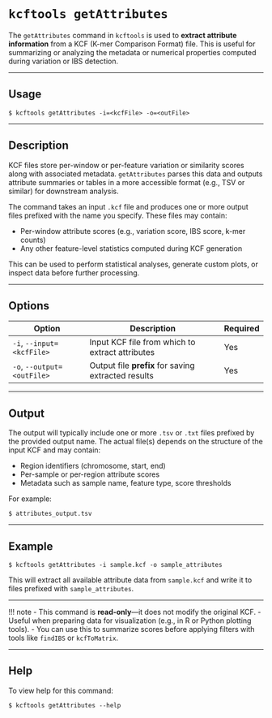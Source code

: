 # `kcftools getAttributes`

The `getAttributes` command in `kcftools` is used to **extract attribute information** from a KCF (K-mer Comparison Format) file. This is useful for summarizing or analyzing the metadata or numerical properties computed during variation or IBS detection.

---

## Usage

    $ kcftools getAttributes -i=<kcfFile> -o=<outFile>

---

## Description

KCF files store per-window or per-feature variation or similarity scores along with associated metadata. `getAttributes` parses this data and outputs attribute summaries or tables in a more accessible format (e.g., TSV or similar) for downstream analysis.

The command takes an input `.kcf` file and produces one or more output files prefixed with the name you specify. These files may contain:

- Per-window attribute scores (e.g., variation score, IBS score, k-mer counts)
- Any other feature-level statistics computed during KCF generation

This can be used to perform statistical analyses, generate custom plots, or inspect data before further processing.

---

## Options

| Option                         | Description                                          | Required |
|--------------------------------|------------------------------------------------------|------|
| `-i`, `--input=<kcfFile>`      | Input KCF file from which to extract attributes      | Yes |
| `-o`, `--output=<outFile>`     | Output file **prefix** for saving extracted results  | Yes |

---

## Output

The output will typically include one or more `.tsv` or `.txt` files prefixed by the provided output name. The actual file(s) depends on the structure of the input KCF and may contain:

- Region identifiers (chromosome, start, end)
- Per-sample or per-region attribute scores
- Metadata such as sample name, feature type, score thresholds

For example:

    $ attributes_output.tsv

---

## Example

    $ kcftools getAttributes -i sample.kcf -o sample_attributes

This will extract all available attribute data from `sample.kcf` and write it to files prefixed with `sample_attributes`.

---

!!! note
    - This command is **read-only**—it does not modify the original KCF.
    - Useful when preparing data for visualization (e.g., in R or Python plotting tools).
    - You can use this to summarize scores before applying filters with tools like `findIBS` or `kcfToMatrix`.

---

## Help

To view help for this command:

    $ kcftools getAttributes --help
